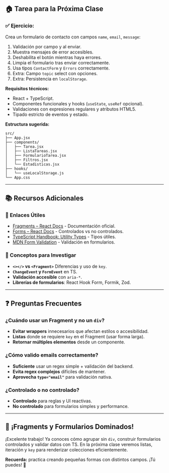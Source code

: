 
## 🏠 Tarea para la Próxima Clase

### ✅ Ejercicio:

Crea un formulario de contacto con campos `name`, `email`, `message`:

1. Validación por campo y al enviar.
2. Muestra mensajes de error accesibles.
3. Deshabilita el botón mientras haya errores.
4. Limpia el formulario tras enviar correctamente.
5. Usa tipos `ContactForm` y `Errors` correctamente.
6. Extra: Campo `topic` select con opciones.
7. Extra: Persistencia en `localStorage`.

**Requisitos técnicos:**

- React + TypeScript.
- Componentes funcionales y hooks (`useState`, `useRef` opcional).
- Validaciones con expresiones regulares y atributos HTML5.
- Tipado estricto de eventos y estado.

**Estructura sugerida:**

```
src/
├── App.jsx
├── components/
│   ├── Tarea.jsx
│   ├── ListaTareas.jsx
│   ├── FormularioTarea.jsx
│   ├── Filtros.jsx
│   └── Estadisticas.jsx
├── hooks/
│   └── useLocalStorage.js
└── App.css
```

---

## 📚 Recursos Adicionales

### 🔗 Enlaces Útiles

- [Fragments – React Docs](https://react.dev/reference/react/Fragment) - Documentación oficial.
- [Forms – React Docs](https://react.dev/learn/sharing-state-between-components#controlled-and-uncontrolled-components) - Controlados vs no controlados.
- [TypeScript Handbook: Utility Types](https://www.typescriptlang.org/docs/handbook/utility-types.html) - Tipos útiles.
- [MDN Form Validation](https://developer.mozilla.org/en-US/docs/Learn/Forms/Form_validation) - Validación en formularios.

### 📖 Conceptos para Investigar

- **`<></>` vs `<Fragment>`** Diferencias y uso de `key`.
- **`ChangeEvent` y `FormEvent`** en TS.
- **Validación accesible** con `aria-*`.
- **Librerías de formularios**: React Hook Form, Formik, Zod.

---

## ❓ Preguntas Frecuentes

### ¿Cuándo usar un Fragment y no un `div`?

- **Evitar wrappers** innecesarios que afectan estilos o accesibilidad.
- **Listas** donde se requiere `key` en el Fragment (usar forma larga).
- **Retornar múltiples elementos** desde un componente.

### ¿Cómo valido emails correctamente?

- **Suficiente** usar un regex simple + validación del backend.
- **Evita regex complejos** difíciles de mantener.
- **Aprovecha `type="email"`** para validación nativa.

### ¿Controlado o no controlado?

- **Controlado** para reglas y UI reactivas.
- **No controlado** para formularios simples y performance.

---

## 🎉 ¡Fragments y Formularios Dominados!

¡Excelente trabajo! Ya conoces cómo agrupar sin `div`, construir formularios controlados y validar datos con TS. En la próxima clase veremos listas, iteración y `key` para renderizar colecciones eficientemente.

**Recuerda:** practica creando pequeñas formas con distintos campos. ¡Tú puedes! 🚀
